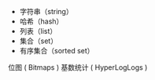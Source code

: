 - 字符串（string）
- 哈希（hash）
- 列表（list）
- 集合（set）
- 有序集合（sorted set）

位图 ( Bitmaps )
基数统计 ( HyperLogLogs )
